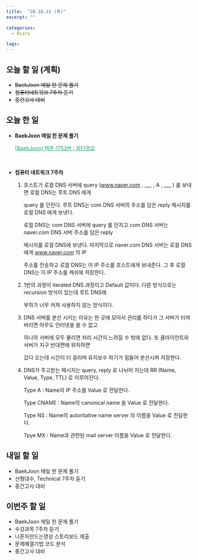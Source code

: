 ```yaml
---
title:  "20.10.15 (목)"
excerpt: ""

categories:
  - Diary

tags:
---
```


## 오늘 할 일 (계획)

- ~~BaekJoon 매일 한 문제 풀기~~
- ~~컴퓨터네트워크 7주차 듣기~~
- ~~중간고사 대비~~

## 오늘 한 일

- **BaekJoon 매일 한 문제 풀기**

  <a href="https://nam-ki-bok.github.io/baekjoon/Baek_ShortestRoute/" style="color:#0FA678">[BaekJoon] 백준 1753번 : 최단경로</a>

  <br>
  
- **컴퓨터 네트워크 7주차**

  1. 호스트가 로컬 DNS 서버에 query (www.naver.com , ___ , A , \_\_\_ ) 를 보내면 로컬 DNS는 루트 DNS 에게

     query 를 던진다. 루트 DNS는 com DNS 서버의 주소를 담은 reply 메시지를 로컬 DNS 에게 보낸다.

     로컬 DNS는 com DNS 서버에 query 를 던지고 com DNS 서버는 naver.com DNS 서버 주소를 담은 reply 

     메시지를 로컬 DNS에 보낸다. 마지막으로 naver.com DNS 서버는 로컬 DNS 에게 www.naver.com 의 IP

     주소를 전송하고 로컬 DNS는 이 IP 주소를 호스트에게 보내준다. 그 후 로컬 DNS는 이 IP 주소를 캐쉬에 저장한다.

  2. 1번의 과정이 iterated DNS 과정이고 Default 값이다. 다른 방식으로는 recursion 방식이 있는데 루트 DNS에

     부하가 너무 커져 사용하지 않는 방식이다.

  3. DNS 서버를 분산 시키는 이유는 한 곳에 모아서 관리를 하다가 그 서버가 터져버리면 아무도 인터넷을 쓸 수 없고 

     하나의 서버에 모두 몰리면 처리 시간이 느려질 수 밖에 없다. 또 클라이언트와 서버가 지구 반대편에 위차하면

     갔다 오는데 시간이 더 걸리며 유지보수 하기가 힘들어 분산시켜 저장한다.

  4. DNS가 주고받는 메시지는 query, reply 로 나뉘어 지는데 RR (Name, Value, Type, TTL) 로 이루어진다.

     Type A : Name의 IP 주소를 Value 로 전달한다.

     Type CNAME : Name의 canonical name 을 Value 로 전달한다.

     Type NS : Name의 autoritative name server 의 이름을 Value 로 전달한다.

     Tpye MX : Name과 관련된 mail server 이름을 Value 로 전달한다.


## 내일 할 일

- BaekJoon 매일 한 문제 풀기
- 선형대수, Technical 7주차 듣기
- 중간고사 대비

## 이번주 할 일

- BaekJoon 매일 한 문제 풀기
- 수강과목 7주차 듣기
- 나혼자만드는영상 스토리보드 제출
- 문제해결기법 코드 분석
- 중간고사 대비

<br>